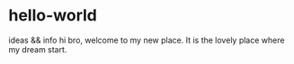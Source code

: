 # hello-world
ideas &amp;&amp; info
hi bro, welcome to my new place.
It is the lovely place where my dream start.
